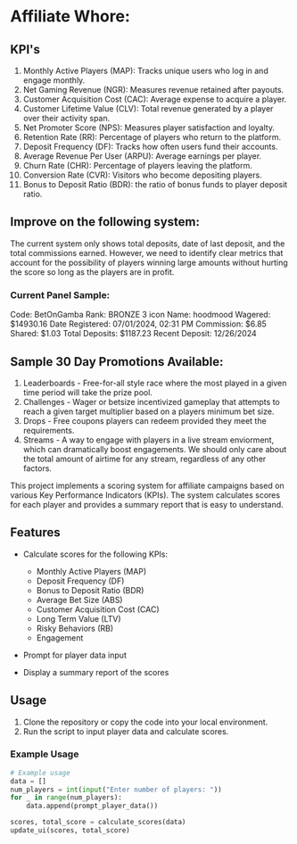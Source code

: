 # Affiliate Whore:
## KPI's
1. Monthly Active Players (MAP): Tracks unique users who log in and engage monthly.
2. Net Gaming Revenue (NGR): Measures revenue retained after payouts.
3. Customer Acquisition Cost (CAC): Average expense to acquire a player.
4. Customer Lifetime Value (CLV): Total revenue generated by a player over their activity span.
5. Net Promoter Score (NPS): Measures player satisfaction and loyalty.
6. Retention Rate (RR): Percentage of players who return to the platform.
7. Deposit Frequency (DF): Tracks how often users fund their accounts.
8. Average Revenue Per User (ARPU): Average earnings per player.
9. Churn Rate (CHR): Percentage of players leaving the platform.
10. Conversion Rate (CVR): Visitors who become depositing players.
11. Bonus to Deposit Ratio (BDR): the ratio of bonus funds to player deposit ratio.

## Improve on the following system:
The current system only shows total deposits, date of last deposit, and the total commissions earned. However, we need to identify clear metrics that account for the possibility of players winning large amounts without hurting the score so long as the players are in profit.
### Current Panel Sample:
Code: BetOnGamba
Rank: BRONZE 3 icon
Name: hoodmood
Wagered: $14930.16
Date Registered: 07/01/2024, 02:31 PM
Commission: $6.85
Shared: $1.03
Total Deposits: $1187.23
Recent Deposit: 12/26/2024

## Sample 30 Day Promotions Available:
1. Leaderboards - Free-for-all style race where the most played in a given time period will take the prize pool.
2. Challenges - Wager or betsize incentivized gameplay that attempts to reach a given target multiplier based on a players minimum bet size.
3. Drops - Free coupons players can redeem provided they meet the requirements.
4. Streams - A way to engage with players in a live stream enviorment, which can dramatically boost engagements. We should only care about the total amount of airtime for any stream, regardless of any other factors.

This project implements a scoring system for affiliate campaigns based on various Key Performance Indicators (KPIs). The system calculates scores for each player and provides a summary report that is easy to understand.

## Features

- Calculate scores for the following KPIs:
  - Monthly Active Players (MAP)
  - Deposit Frequency (DF)
  - Bonus to Deposit Ratio (BDR)
  - Average Bet Size (ABS)
  - Customer Acquisition Cost (CAC)
  - Long Term Value (LTV)
  - Risky Behaviors (RB)
  - Engagement

- Prompt for player data input
- Display a summary report of the scores

## Usage

1. Clone the repository or copy the code into your local environment.
2. Run the script to input player data and calculate scores.

### Example Usage

```python
# Example usage
data = []
num_players = int(input("Enter number of players: "))
for _ in range(num_players):
    data.append(prompt_player_data())

scores, total_score = calculate_scores(data)
update_ui(scores, total_score)
